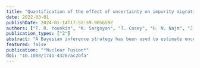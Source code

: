 ```yaml
---
title: "Quantification of the effect of uncertainty on impurity migration in PISCES-A simulated with GITR"
date: 2022-03-01
publishDate: 2024-01-14T17:52:59.905659Z
authors: ["T. R. Younkin", "K. Sargsyan", "T. Casey", "H. N. Najm", "J. M. Canik", "D. L. Green", "R. P. Doerner", "D. Nishijima", "M. Baldwin", "J. Drobny", "D. Curreli", "B. D. Wirth"]
publication_types: ["2"]
abstract: "A Bayesian inference strategy has been used to estimate uncertain inputs to global impurity transport code (GITR) modeling predictions of tungsten erosion and migration in the linear plasma device, PISCES-A. This allows quantification of GITR output uncertainty based on the uncertainties in measured PISCES-A plasma electron density and temperature profiles (n_e, T_e) used as inputs to GITR. The technique has been applied for comparison to dedicated experiments performed for high (4 x 1022 m−2 s−1) and low (5 x 1021 m−2 s−1) flux 250 eV He–plasma exposed tungsten (W) targets designed to assess the net and gross erosion of tungsten, and corresponding W impurity transport. The W target design and orientation, impurity collector, and diagnostics, have been designed to eliminate complexities associated with tokamak divertor plasma exposures (inclined target, mixed plasma species, re-erosion, etc) to benchmark results against the trace impurity transport model simulated by GITR. The simulated results of the erosion, migration, and re-deposition of W during the experiment from the GITR code coupled to materials response models are presented. Specifically, the modeled and experimental W I emission spectroscopy data for a 429.4 nm line and net erosion through the target and collector mass difference measurements are compared. The methodology provides predictions of observable quantities of interest with quantified uncertainty, allowing estimation of moments, together with the sensitivities to plasma temperature and density."
featured: false
publication: "*Nuclear Fusion*"
doi: "10.1088/1741-4326/ac2bfa"
---
```



